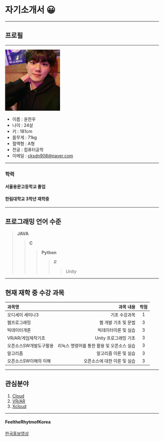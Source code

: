 # 자기소개서 😀
--------------------
## 프로필
---------------------

<img src = img.jpg height = 200 width= 180>   <br>
* 이름 : 윤찬우
* 나이 : 24살
* 키 : 181cm
* 몸무게 : 71kg
* 혈액형 : A형 
* 전공 : 컴퓨터공학
* 이메일 : cksdn908@naver.com


---------------------


### 학력
#### 서울용문고등학교 졸업
#### 한림대학교 3학년 재학중

----------------------------------------------

## 프로그래밍 언어 수준
> **JAVA**
>> **C**
>>> **Python**
>>>> *R*
>>>>> *Unity*
-------------------------------------------------

## 현재 재학 중 수강 과목
|과목명|과목 내용|학점|
|:---|---:|:---:|
|오디세이 세미나3|기초 수강과목|1|
|웹프로그래밍|웹 개발 기초 및 문법|3|
|빅데이터개론|빅데이터이론 및 실습|3|
|VR/AR/게임제작기초|Unity 프로그래밍 기초|3|
|오픈소스SW개발도구활용|리눅스 명령어를 통한 활용 및 오픈소스 실습|3|
|알고리즘|알고리즘 이론 및 실습|3|
|오픈소스SW이해의 이해|오픈소스에 대한 이론 및 실습|3|

---------------------------------------------------------------

## 관심분야
1. [Cloud](https://blog.naver.com/dwets/222063596426)
2. [VR/AR](https://m.post.naver.com/viewer/postView.nhn?volumeNo=29488523&memberNo=12478036&vType=VERTICAL)
3. [Xcloud](https://www.5gxcloudgame.com/main#)



--------------------
#### FeeltheRhytmofKorea
[한국홍보영상](FeeltheRhytmofKorea.md)
